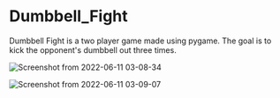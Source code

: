 # Dumbbell_Fight

Dumbbell Fight is a two player game made using pygame. The goal is to kick the opponent's dumbbell out three times.

![Screenshot from 2022-06-11 03-08-34](https://user-images.githubusercontent.com/65973976/173154738-4b4d3582-521a-4834-bfcc-b4f8c470a4f1.png)

![Screenshot from 2022-06-11 03-09-07](https://user-images.githubusercontent.com/65973976/173154770-974098be-7bf7-4eae-bf9d-33cf2cadc9b5.png)
